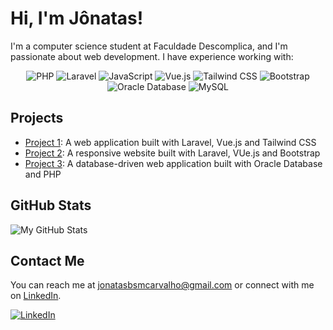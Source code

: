 # Hi, I'm Jônatas!

I'm a computer science student at Faculdade Descomplica, and I'm passionate about web development. I have experience working with:

<p align="center">
  <img src="https://img.shields.io/badge/PHP-777BB4?style=for-the-badge&logo=php&logoColor=white" alt="PHP" />
  <img src="https://img.shields.io/badge/Laravel-FF2D20?style=for-the-badge&logo=laravel&logoColor=white" alt="Laravel" />
  <img src="https://img.shields.io/badge/JavaScript-F7DF1E?style=for-the-badge&logo=javascript&logoColor=black" alt="JavaScript" />
  <img src="https://img.shields.io/badge/Vue.js-4FC08D?style=for-the-badge&logo=vue.js&logoColor=white" alt="Vue.js" />
  <img src="https://img.shields.io/badge/Tailwind_CSS-38B2AC?style=for-the-badge&logo=tailwind-css&logoColor=white" alt="Tailwind CSS" />
  <img src="https://img.shields.io/badge/Bootstrap-563D7C?style=for-the-badge&logo=bootstrap&logoColor=white" alt="Bootstrap" />
  <img src="https://img.shields.io/badge/Oracle_DB-F80000?style=for-the-badge&logo=oracle&logoColor=white" alt="Oracle Database" />
  <img src="https://img.shields.io/badge/MySQL-4479A1?style=for-the-badge&logo=mysql&logoColor=white" alt="MySQL" />
</p>

## Projects

- [Project 1](https://github.com/username/project1): A web application built with Laravel, Vue.js and Tailwind CSS
- [Project 2](https://github.com/username/project2): A responsive website built with Laravel, VUe.js and Bootstrap
- [Project 3](https://github.com/username/project3): A database-driven web application built with Oracle Database and PHP

## GitHub Stats

![My GitHub Stats](https://github-readme-stats.vercel.app/api?username=jonatasBSM&show_icons=true&hide_border=true&count_private=true&hide=stars&theme=dark)

## Contact Me

You can reach me at [jonatasbsmcarvalho@gmail.com](mailto:jonatasbsmcarvalho@gmail.com) or connect with me on [LinkedIn](https://www.linkedin.com/in/jonatas-braz-503855230/).

[<img src="https://img.shields.io/badge/LinkedIn-0077B5?style=for-the-badge&logo=linkedin&logoColor=white" alt="LinkedIn" />](https://www.linkedin.com/in/jonatas-braz-503855230/)
